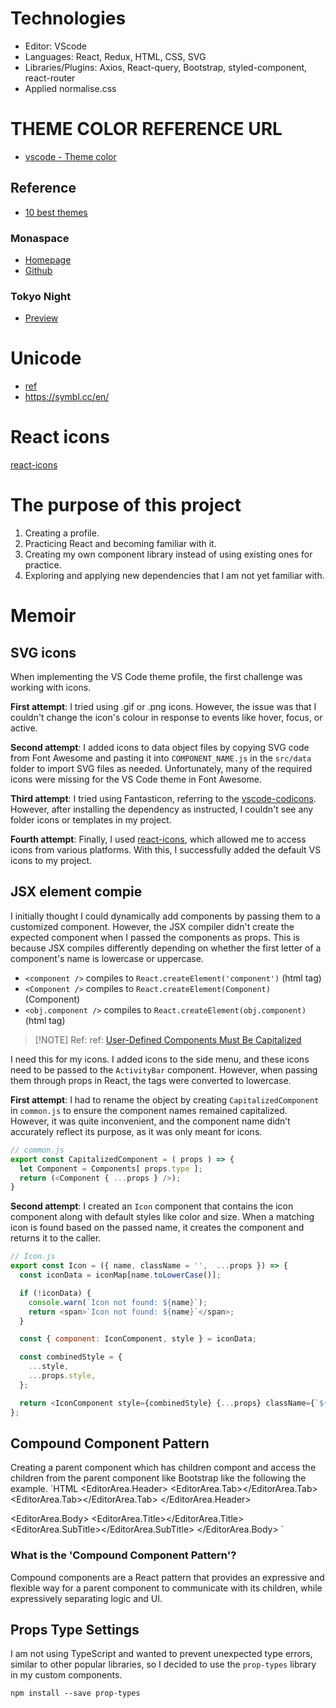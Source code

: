 # Technologies
- Editor: VScode 
- Languages: React, Redux, HTML, CSS, SVG
- Libraries/Plugins: Axios, React-query, Bootstrap, styled-component, react-router
- Applied normalise.css

# THEME COLOR REFERENCE URL
- [vscode - Theme color](https://code.visualstudio.com/api/references/theme-color)

## Reference
- [10 best themes](https://www.gitkraken.com/blog/10-best-vs-code-color-themes-2024)

### Monaspace
- [Homepage](https://monaspace.githubnext.com/)
- [Github](https://github.com/githubnext/monaspace#monaspace)

### Tokyo Night
- [Preview](https://vscode.dev/editor/theme/enkia.tokyo-night/Tokyo%20Night)


# Unicode
- [ref](https://medium.com/@jamesncox/rendering-unicode-symbol-in-react-76b1b4ffcee4)
- https://symbl.cc/en/


# React icons
[react-icons](https://react-icons.github.io/react-icons/)


# The purpose of this project
1) Creating a profile.
2) Practicing React and becoming familiar with it.
3) Creating my own component library instead of using existing ones for practice.
4) Exploring and applying new dependencies that I am not yet familiar with.

# Memoir

## SVG icons
When implementing the VS Code theme profile, the first challenge was working with icons.

<b>First attempt</b>: I tried using .gif or .png icons. However, the issue was that I couldn't change the icon's colour in response to events like hover, focus, or active.

<b>Second attempt</b>: I added icons to data object files by copying SVG code from Font Awesome and pasting it into `COMPONENT_NAME.js` in the `src/data` folder to import SVG files as needed. Unfortunately, many of the required icons were missing for the VS Code theme in Font Awesome.

<b>Third attempt</b>: I tried using Fantasticon, referring to the [vscode-codicons](https://github.com/microsoft/vscode-codicons?tab=readme-ov-file). However, after installing the dependency as instructed, I couldn't see any folder icons or templates in my project.

<b>Fourth attempt</b>: Finally, I used [react-icons](https://react-icons.github.io/react-icons/), which allowed me to access icons from various platforms. With this, I successfully added the default VS icons to my project.


## JSX element compie
I initially thought I could dynamically add components by passing them to a customized component. However, the JSX compiler didn't create the expected component when I passed the components as props. This is because JSX compiles differently depending on whether the first letter of a component's name is lowercase or uppercase.
- `<component />` compiles to `React.createElement('component')` (html tag)
- `<Component />` compiles to `React.createElement(Component)`   (Component)
- `<obj.component />` compiles to `React.createElement(obj.component)` (html tag)

> [!NOTE] Ref: ref: [User-Defined Components Must Be Capitalized](https://legacy.reactjs.org/docs/jsx-in-depth.html#user-defined-components-must-be-capitalized)

I need this for my icons. I added icons to the side menu, and these icons need to be passed to the `ActivityBar` component. However, when passing them through props in React, the tags were converted to lowercase. 
  
<b>First attempt</b>: I had to rename the object by creating `CapitalizedComponent` in `common.js` to ensure the component names remained capitalized. However, it was quite inconvenient, and the component name didn’t accurately reflect its purpose, as it was only meant for icons.

```JavaScript
// common.js
export const CapitalizedComponent = ( props ) => {
  let Component = Components[ props.type ];
  return (<Component { ...props } />);
}
```

<b>Second attempt</b>: I created an `Icon` component that contains the icon component along with default styles like color and size. When a matching icon is found based on the passed name, it creates the component and returns it to the caller.

```JavaScript
// Icon.js
export const Icon = ({ name, className = '',  ...props }) => {
  const iconData = iconMap[name.toLowerCase()];

  if (!iconData) {
    console.warn(`Icon not found: ${name}`);
    return <span>`Icon not found: ${name}`</span>;
  }

  const { component: IconComponent, style } = iconData;

  const combinedStyle = {
    ...style,
    ...props.style,
  };

  return <IconComponent style={combinedStyle} {...props} className={`${className}`.trim()} />;
};
```

## Compound Component Pattern
Creating a parent component which has children compont and access the children from the parent component like Bootstrap like the following the example.
`HTML
<EditorArea>
  <EditorArea.Header>
    <EditorArea.Tab></EditorArea.Tab>
    <EditorArea.Tab></EditorArea.Tab>
  </EditorArea.Header>

  <EditorArea.Body>
    <EditorArea.Title></EditorArea.Title>
    <EditorArea.SubTitle></EditorArea.SubTitle>
  </EditorArea.Body>
</EditorArea>
`

### What is the 'Compound Component Pattern'?
Compound components are a React pattern that provides an expressive and flexible way for a parent component to communicate with its children, while expressively separating logic and UI.


## Props Type Settings
I am not using TypeScript and wanted to prevent unexpected type errors, similar to other popular libraries, so I decided to use the `prop-types` library in my custom components.

```
npm install --save prop-types
```